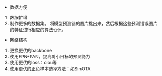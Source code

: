 - 数据方便

1. 数据扩增
2. 制作更多的数据集。
   将模型预测错的图片挑出来，然后根据这些预测错误图片的特征进行相应的算法设计。

- 网络结构

1. 更换更优的backbone
2. 使用FPN+PAN，提高对小目标的预测能力
3. 使用更优的loss：ciou等
4. 使用更优的正负样本选择方法：如SimOTA